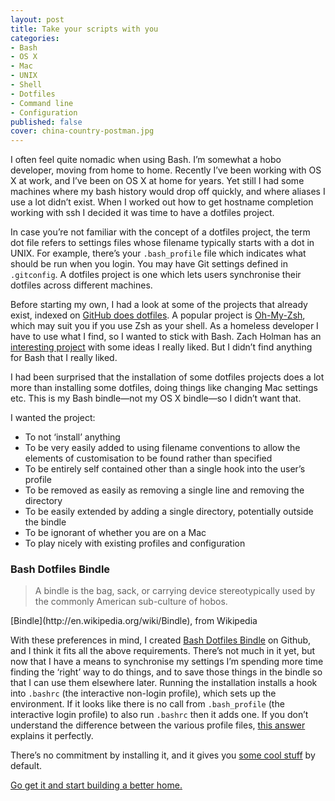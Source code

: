 ```yaml
---
layout: post
title: Take your scripts with you
categories:
- Bash
- OS X
- Mac
- UNIX
- Shell
- Dotfiles
- Command line
- Configuration
published: false
cover: china-country-postman.jpg
---
```


I often feel quite nomadic when using Bash. I’m somewhat a hobo developer, moving from home to home. Recently I’ve been working with OS X at work, and I’ve been on OS X at home for years. Yet still I had some machines where my bash history would drop off quickly, and where aliases I use a lot didn’t exist. When I worked out how to get hostname completion working with ssh I decided it was time to have a dotfiles project.

In case you’re not familiar with the concept of a dotfiles project, the term dot file refers to settings files whose filename typically starts with a dot in UNIX. For example, there’s your `.bash_profile` file which indicates what should be run when you login. You may have Git settings defined in `.gitconfig`. A dotfiles project is one which lets users synchronise their dotfiles across different machines.

Before starting my own, I had a look at some of the projects that already exist, indexed on [GitHub does dotfiles](http://dotfiles.github.io/). A popular project is [Oh-My-Zsh](http://ohmyz.sh/), which may suit you if you use Zsh as your shell. As a homeless developer I have to use what I find, so I wanted to stick with Bash. Zach Holman has an [interesting project](http://zachholman.com/2010/08/dotfiles-are-meant-to-be-forked/) with some ideas I really liked. But I didn’t find anything for Bash that I really liked.

I had been surprised that the installation of some dotfiles projects does a lot more than installing some dotfiles, doing things like changing Mac settings etc. This is my Bash bindle—not my OS X bindle—so I didn’t want that.

I wanted the project:

- To not ‘install’ anything
- To be very easily added to using filename conventions to allow the elements of customisation to be found rather than specified
- To be entirely self contained other than a single hook into the user’s profile
- To be removed as easily as removing a single line and removing the directory
- To be easily extended by adding a single directory, potentially outside the bindle
- To be ignorant of whether you are on a Mac
- To play nicely with existing profiles and configuration

### Bash Dotfiles Bindle

<blockquote cite="http://en.wikipedia.org/wiki/Bindle">
A bindle is the bag, sack, or carrying device stereotypically used by the commonly American sub-culture of hobos.
</blockquote>
[Bindle](http://en.wikipedia.org/wiki/Bindle), from Wikipedia

With these preferences in mind, I created [Bash Dotfiles Bindle](https://github.com/mrmanc/bash-dotfiles-bindle) on Github, and I think it fits all the above requirements. There’s not much in it yet, but now that I have a means to synchronise my settings I’m spending more time finding the ‘right’ way to do things, and to save those things in the bindle so that I can use them elsewhere later. Running the installation installs a hook into `.bashrc` (the interactive non-login profile), which sets up the environment. If it looks like there is no call from `.bash_profile` (the interactive login profile) to also run `.bashrc` then it adds one. If you don’t understand the difference between the various profile files, [this answer](http://stackoverflow.com/questions/415403/whats-the-difference-between-bashrc-bash-profile-and-environment#answer-415444) explains it perfectly.

There’s no commitment by installing it, and it gives you [some cool stuff](https://github.com/mrmanc/bash-dotfiles-bindle#features) by default.

[Go get it and start building a better home.](https://github.com/mrmanc/bash-dotfiles-bindle)
